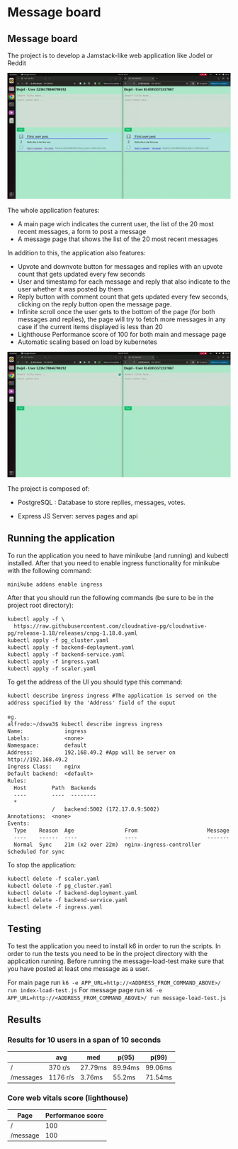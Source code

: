 # Message board
## Message board
The project is to develop a Jamstack-like web application like Jodel or Reddit

![](https://github.com/alifarjad/jodel-like/blob/main/demo1.gif)

The whole application features:
- A main page wich indicates the current user, the list of the 20 most recent messages, a form to post a message
- A message page that shows the list of the 20 most recent messages

In addition to this, the application also features:
- Upvote and downvote button for messages and replies with an upvote count that gets updated every few seconds 
- User and timestamp for each message and reply that also indicate to the user whether it was posted by them
- Reply button with comment count that gets updated every few seconds, clicking on the reply button open the message page.
- Infinite scroll once the user gets to the bottom of the page (for both messages and replies), the page will try to fetch more messages in any case if the current items displayed is less than 20
- Lighthouse Performance score of 100 for both main and message page
- Automatic scaling based on load by kubernetes

![](https://github.com/alifarjad/jodel-like/blob/main/demo2.gif)

The project is composed of:
- PostgreSQL : Database to store replies, messages, votes.

- Express JS Server: serves pages and api

## Running the application
To run the application you need to have minikube (and running) and kubectl installed. After that you need to enable ingress functionality for minikube with the following command:
```
minikube addons enable ingress
```

After that you should run the following commands (be sure to be in the project root directory):
```
kubectl apply -f \
  https://raw.githubusercontent.com/cloudnative-pg/cloudnative-pg/release-1.18/releases/cnpg-1.18.0.yaml
kubectl apply -f pg_cluster.yaml
kubectl apply -f backend-deployment.yaml
kubectl apply -f backend-service.yaml
kubectl apply -f ingress.yaml
kubectl apply -f scaler.yaml
```

To get the address of the UI you should type this command:

```
kubectl describe ingress ingress #The application is served on the address specified by the 'Address' field of the ouput

eg.
alfredo:~/dswa3$ kubectl describe ingress ingress
Name:             ingress
Labels:           <none>
Namespace:        default
Address:          192.168.49.2 #App will be server on http://192.168.49.2
Ingress Class:    nginx
Default backend:  <default>
Rules:
  Host        Path  Backends
  ----        ----  --------
  *           
              /   backend:5002 (172.17.0.9:5002)
Annotations:  <none>
Events:
  Type    Reason  Age                From                      Message
  ----    ------  ----               ----                      -------
  Normal  Sync    21m (x2 over 22m)  nginx-ingress-controller  Scheduled for sync

```

To stop the application:

```
kubectl delete -f scaler.yaml
kubectl delete -f pg_cluster.yaml
kubectl delete -f backend-deployment.yaml
kubectl delete -f backend-service.yaml
kubectl delete -f ingress.yaml
```

## Testing
To test the application you need to install k6 in order to run the scripts. In order to run the tests you need to be in the project directory with the application running. Before running the message-load-test make sure that you have posted at least one message as a user.

For main page run `k6 -e APP_URL=http://<ADDRESS_FROM_COMMAND_ABOVE>/ run index-load-test.js`
For message page run `k6 -e APP_URL=http://<ADDRESS_FROM_COMMAND_ABOVE>/ run message-load-test.js`

## Results
### Results for 10 users in a span of 10 seconds
|           |   avg  |   med  |   p(95) | p(99) |
| --------- | ------ | ------ | ------- | ----- |
| /     | 370 r/s | 27.79ms | 89.94ms | 99.06ms |
| /messages| 1176 r/s | 3.76ms | 55.2ms | 71.54ms |
### Core web vitals score (lighthouse)

| Page | Performance score |
| ----------- | --- |
| / | 100 |
| /message | 100 |
